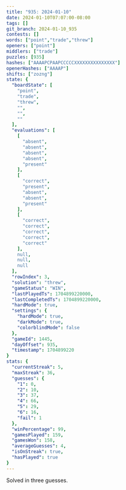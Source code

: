 ```yaml
---
title: "935: 2024-01-10"
date: 2024-01-10T07:07:00-08:00
tags: []
git_branch: 2024-01-10_935
contests: []
words: ["point","trade","threw"]
openers: ["point"]
middlers: ["trade"]
puzzles: [935]
hashes: ["AAAAPCPAAPCCCCCXXXXXXXXXXXXXXX"]
openerHashes: ["AAAAP"]
shifts: ["zozng"]
state: {
  "boardState": [
    "point",
    "trade",
    "threw",
    "",
    "",
    ""
  ],
  "evaluations": [
    [
      "absent",
      "absent",
      "absent",
      "absent",
      "present"
    ],
    [
      "correct",
      "present",
      "absent",
      "absent",
      "present"
    ],
    [
      "correct",
      "correct",
      "correct",
      "correct",
      "correct"
    ],
    null,
    null,
    null
  ],
  "rowIndex": 3,
  "solution": "threw",
  "gameStatus": "WIN",
  "lastPlayedTs": 1704899220000,
  "lastCompletedTs": 1704899220000,
  "hardMode": true,
  "settings": {
    "hardMode": true,
    "darkMode": true,
    "colorblindMode": false
  },
  "gameId": 1445,
  "dayOffset": 935,
  "timestamp": 1704899220
}
stats: {
  "currentStreak": 5,
  "maxStreak": 36,
  "guesses": {
    "1": 0,
    "2": 10,
    "3": 37,
    "4": 66,
    "5": 29,
    "6": 16,
    "fail": 1
  },
  "winPercentage": 99,
  "gamesPlayed": 159,
  "gamesWon": 158,
  "averageGuesses": 4,
  "isOnStreak": true,
  "hasPlayed": true
}
---
```

<!-- more -->
Solved in three guesses.
